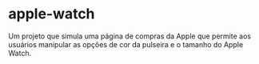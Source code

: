 # apple-watch
Um projeto que simula uma página de compras da Apple que permite aos usuários manipular as opções de cor da pulseira e o tamanho do Apple Watch.
